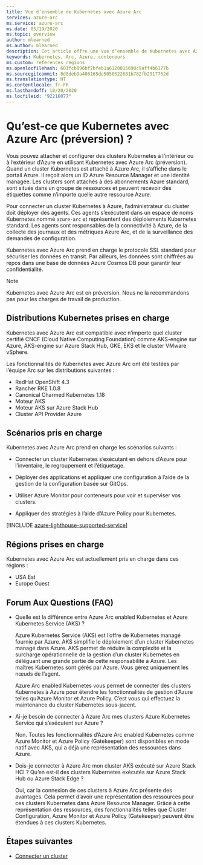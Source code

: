 ```yaml
---
title: Vue d’ensemble de Kubernetes avec Azure Arc
services: azure-arc
ms.service: azure-arc
ms.date: 05/19/2020
ms.topic: overview
author: mlearned
ms.author: mlearned
description: Cet article offre une vue d’ensemble de Kubernetes avec Azure Arc.
keywords: Kubernetes, Arc, Azure, conteneurs
ms.custom: references_regions
ms.openlocfilehash: 601fcb096bf2bfeb1a6120015690c9aff4b6177b
ms.sourcegitcommit: 8d8deb9a406165de5050522681b782fb2917762d
ms.translationtype: HT
ms.contentlocale: fr-FR
ms.lasthandoff: 10/20/2020
ms.locfileid: "92216077"
---
```

# <a name="what-is-azure-arc-enabled-kubernetes-preview"></a>Qu’est-ce que Kubernetes avec Azure Arc (préversion) ?

Vous pouvez attacher et configurer des clusters Kubernetes à l’intérieur ou à l’extérieur d’Azure en utilisant Kubernetes avec Azure Arc (préversion). Quand un cluster Kubernetes est attaché à Azure Arc, il s’affiche dans le portail Azure. Il reçoit alors un ID Azure Resource Manager et une identité managée. Les clusters sont attachés à des abonnements Azure standard, sont situés dans un groupe de ressources et peuvent recevoir des étiquettes comme n’importe quelle autre ressource Azure. 

Pour connecter un cluster Kubernetes à Azure, l’administrateur du cluster doit déployer des agents. Ces agents s’exécutent dans un espace de noms Kubernetes nommé `azure-arc` et représentent des déploiements Kubernetes standard. Les agents sont responsables de la connectivité à Azure, de la collecte des journaux et des métriques Azure Arc, et de la surveillance des demandes de configuration. 

Kubernetes avec Azure Arc prend en charge le protocole SSL standard pour sécuriser les données en transit. Par ailleurs, les données sont chiffrées au repos dans une base de données Azure Cosmos DB pour garantir leur confidentialité.
 
> [!NOTE]
> Kubernetes avec Azure Arc est en préversion. Nous ne la recommandons pas pour les charges de travail de production.

## <a name="supported-kubernetes-distributions"></a>Distributions Kubernetes prises en charge

Kubernetes avec Azure Arc est compatible avec n’importe quel cluster certifié CNCF (Cloud Native Computing Foundation) comme AKS-engine sur Azure, AKS-engine sur Azure Stack Hub, GKE, EKS et le cluster VMware vSphere.

Les fonctionnalités de Kubernetes avec Azure Arc ont été testées par l’équipe Arc sur les distributions suivantes :
* RedHat OpenShift 4.3
* Rancher RKE 1.0.8
* Canonical Charmed Kubernetes 1.18
* Moteur AKS
* Moteur AKS sur Azure Stack Hub
* Cluster API Provider Azure

## <a name="supported-scenarios"></a>Scénarios pris en charge 

Kubernetes avec Azure Arc prend en charge les scénarios suivants : 

* Connecter un cluster Kubernetes s’exécutant en dehors d’Azure pour l’inventaire, le regroupement et l’étiquetage.

* Déployer des applications et appliquer une configuration à l’aide de la gestion de la configuration basée sur GitOps. 

* Utiliser Azure Monitor pour conteneurs pour voir et superviser vos clusters. 

* Appliquer des stratégies à l’aide d’Azure Policy pour Kubernetes. 

[!INCLUDE [azure-lighthouse-supported-service](../../../includes/azure-lighthouse-supported-service.md)]

## <a name="supported-regions"></a>Régions prises en charge 

Kubernetes avec Azure Arc est actuellement pris en charge dans ces régions : 

* USA Est 
* Europe Ouest

## <a name="frequently-asked-questions"></a>Forum Aux Questions (FAQ)

* Quelle est la différence entre Azure Arc enabled Kubernetes et Azure Kubernetes Service (AKS) ?

    Azure Kubernetes Service (AKS) est l’offre de Kubernetes managé fournie par Azure. AKS simplifie le déploiement d’un cluster Kubernetes managé dans Azure. AKS permet de réduire la complexité et la surcharge opérationnelle de la gestion d’un cluster Kubernetes en déléguant une grande partie de cette responsabilité à Azure. Les maîtres Kubernetes sont gérés par Azure. Vous gérez uniquement les nœuds de l’agent.

    Azure Arc enabled Kubernetes vous permet de connecter des clusters Kubernetes à Azure pour étendre les fonctionnalités de gestion d’Azure telles qu’Azure Monitor et Azure Policy. C’est vous qui effectuez la maintenance du cluster Kubernetes sous-jacent.

* Ai-je besoin de connecter à Azure Arc mes clusters Azure Kubernetes Service qui s’exécutent sur Azure ?

    Non. Toutes les fonctionnalités d’Azure Arc enabled Kubernetes comme Azure Monitor et Azure Policy (Gatekeeper) sont disponibles en mode natif avec AKS, qui a déjà une représentation des ressources dans Azure.
    
* Dois-je connecter à Azure Arc mon cluster AKS exécuté sur Azure Stack HCI ? Qu’en est-il des clusters Kubernetes exécutés sur Azure Stack Hub ou Azure Stack Edge ?

    Oui, car la connexion de ces clusters à Azure Arc présente des avantages. Cela permet d’avoir une représentation des ressources pour ces clusters Kubernetes dans Azure Resource Manager. Grâce à cette représentation des ressources, des fonctionnalités telles que Cluster Configuration, Azure Monitor et Azure Policy (Gatekeeper) peuvent être étendues à ces clusters Kubernetes.

## <a name="next-steps"></a>Étapes suivantes

* [Connecter un cluster](./connect-cluster.md)
